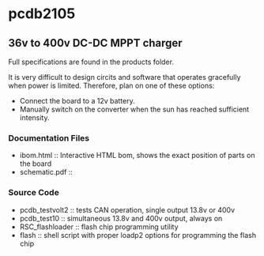 # pcdb2105

## 36v to 400v DC-DC MPPT charger
Full specifications are found in the products folder. 

It is very difficult to design circits and software that operates gracefully when power is limited.
Therefore, plan on one of these options:
- Connect the board to a 12v battery.
- Manually switch on the converter when the sun has reached sufficient intensity.

### Documentation Files
- ibom.html :: Interactive HTML bom, shows the exact position of parts on the board
- schematic.pdf :: 

### Source Code
- pcdb_testvolt2 :: tests CAN operation, single output 13.8v or 400v 
- pcdb_test10 :: simultaneous 13.8v and 400v output, always on
- RSC_flashloader :: flash chip programming utility
- flash :: shell script with proper loadp2 options for programming the flash chip
